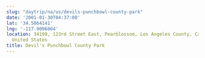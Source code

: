 ```yaml
---
slug: "daytrip/na/us/devils-punchbowl-county-park"
date: '2001-01-30T04:37:00'
lat: '34.5064141'
lng: '-117.9096804'
location: 34199, 123rd Street East, Pearblossom, Los Angeles County, California, 93553,
  United States
title: Devil's Punchbowl County Park
---
```



